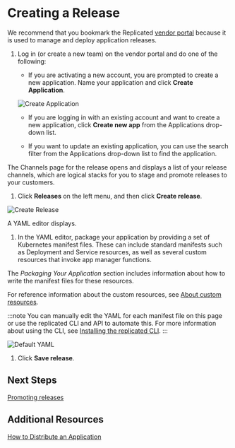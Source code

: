 # Creating a Release

We recommend that you bookmark the Replicated [vendor portal](https://vendor.replicated.com) because it is used to manage and deploy application releases.

1. Log in (or create a new team) on the vendor portal and do one of the following:

    - If you are activating a new account, you are prompted to create a new application. Name your application and click **Create Application**.

    ![Create Application](/images/guides/kots/create-application.png)

    - If you are logging in with an existing account and want to create a new application, click **Create new app** from the Applications drop-down list.

    - If you want to update an existing application, you can use the search filter from the Applications drop-down list to find the application.

  The Channels page for the release opens and displays a list of your release channels, which are logical stacks for you to stage and promote releases to your customers.

1. Click **Releases** on the left menu, and then click **Create release**.

  ![Create Release](/images/guides/kots/create-release.png)

  A YAML editor displays.

1. In the YAML editor, package your application by providing a set of Kubernetes manifest files. These can include standard manifests such as Deployment and Service resources, as well as several custom resources that invoke app manager functions.

  The _Packaging Your Application_ section includes information about how to write the manifest files for these resources.

  For reference information about the custom resources, see [About custom resources](../reference/custom-resource-about).

  :::note
  You can manually edit the YAML for each manifest file on this page or use the replicated CLI and API to automate this. For more information about using the CLI, see [Installing the replicated CLI](../reference/replicated-cli-installing).
  :::

  ![Default YAML](/images/guides/kots/default-yaml.png)

1. Click **Save release**.

## Next Steps

[Promoting releases](releases-promoting)

## Additional Resources

[How to Distribute an Application](distributing-workflow)
